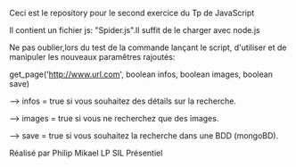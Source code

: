 Ceci est le repository pour le second exercice du Tp de JavaScript

Il contient un fichier js: "Spider.js".Il suffit de le charger avec node.js

Ne pas oublier,lors du test de la commande lançant le script, d'utiliser et de manipuler les nouveaux paramêtres rajoutés:

get_page('http://www.url.com', boolean infos, boolean images, boolean save)

--> infos = true  si vous souhaitez des détails sur la recherche.

--> images = true si vous ne recherchez que des images.

--> save = true si vous souhaitez la recherche dans une BDD (mongoBD).

Réalisé par Philip Mikael LP SIL Présentiel 
